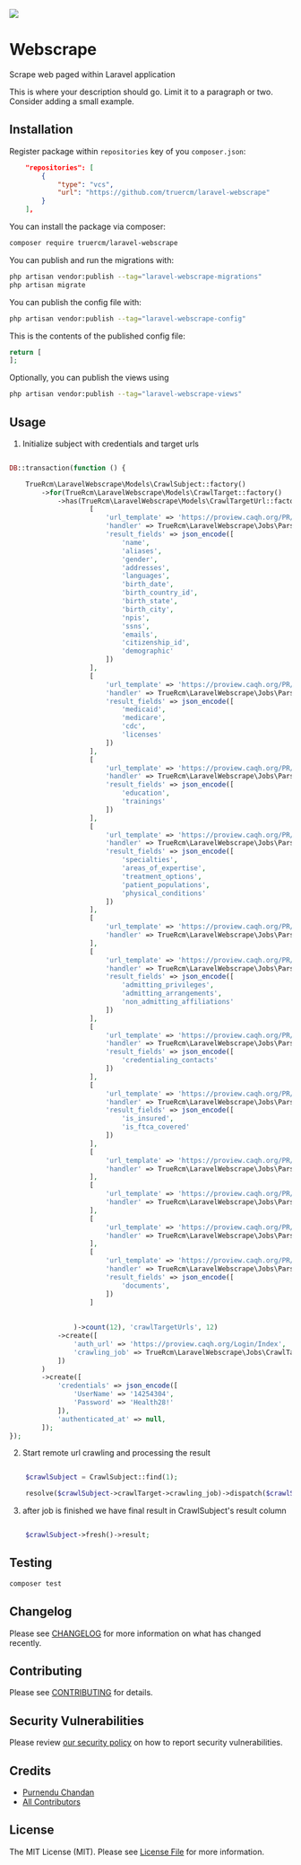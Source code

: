 ![](https://banners.beyondco.de/Webscrape.png?theme=light&packageManager=composer+require&packageName=truercm%2Flaravel-webscrape&pattern=diagonalLines&style=style_1&description=Scrape+web+paged+within+Laravel+application&md=1&showWatermark=0&fontSize=100px&images=cloud-download)

# Webscrape 

Scrape web paged within Laravel application

This is where your description should go. Limit it to a paragraph or two. Consider adding a small example.

## Installation

Register package within `repositories` key of you `composer.json`:

```json
    "repositories": [
        {
            "type": "vcs",
            "url": "https://github.com/truercm/laravel-webscrape"
        }
    ],
```

You can install the package via composer:

```bash
composer require truercm/laravel-webscrape
```

You can publish and run the migrations with:

```bash
php artisan vendor:publish --tag="laravel-webscrape-migrations"
php artisan migrate
```

You can publish the config file with:

```bash
php artisan vendor:publish --tag="laravel-webscrape-config"
```

This is the contents of the published config file:

```php
return [
];
```

Optionally, you can publish the views using

```bash
php artisan vendor:publish --tag="laravel-webscrape-views"
```

## Usage

1. Initialize subject with credentials and target urls

```php

DB::transaction(function () {

    TrueRcm\LaravelWebscrape\Models\CrawlSubject::factory()
        ->for(TrueRcm\LaravelWebscrape\Models\CrawlTarget::factory()
            ->has(TrueRcm\LaravelWebscrape\Models\CrawlTargetUrl::factory()->sequence(
                    [
                        'url_template' => 'https://proview.caqh.org/PR/PersonalInfo',
                        'handler' => TrueRcm\LaravelWebscrape\Jobs\ParsePersonalInfoPage::class,
                        'result_fields' => json_encode([
                            'name',
                            'aliases',
                            'gender',
                            'addresses',
                            'languages',
                            'birth_date',
                            'birth_country_id',
                            'birth_state',
                            'birth_city',
                            'npis',
                            'ssns',
                            'emails',
                            'citizenship_id',
                            'demographic'
                        ])
                    ],
                    [
                        'url_template' => 'https://proview.caqh.org/PR/ProfessionalID',
                        'handler' => TrueRcm\LaravelWebscrape\Jobs\ParseProfessionalIdPage::class,
                        'result_fields' => json_encode([
                            'medicaid',
                            'medicare',
                            'cdc',
                            'licenses'
                        ])
                    ],
                    [
                        'url_template' => 'https://proview.caqh.org/PR/Education/EducationAndProfessionalTraining',
                        'handler' => TrueRcm\LaravelWebscrape\Jobs\ParseEducationAndProfessionalTrainingPage::class,
                        'result_fields' => json_encode([
                            'education',
                            'trainings'
                        ])
                    ],
                    [
                        'url_template' => 'https://proview.caqh.org/PR/Specialities',
                        'handler' => TrueRcm\LaravelWebscrape\Jobs\ParseSpecialitiesPage::class,
                        'result_fields' => json_encode([
                            'specialties',
                            'areas_of_expertise',
                            'treatment_options',
                            'patient_populations',
                            'physical_conditions'
                        ])
                    ],
                    [
                        'url_template' => 'https://proview.caqh.org/PR/PracticeLocation',
                        'handler' => TrueRcm\LaravelWebscrape\Jobs\ParsePracticeLocationPage::class,
                    ],
                    [
                        'url_template' => 'https://proview.caqh.org/PR/HospitalAffiliation',
                        'handler' => TrueRcm\LaravelWebscrape\Jobs\ParseHospitalAffiliationPage::class,
                        'result_fields' => json_encode([
                            'admitting_privileges',
                            'admitting_arrangements',
                            'non_admitting_affiliations'
                        ])
                    ],
                    [
                        'url_template' => 'https://proview.caqh.org/PR/CredentialingContact',
                        'handler' => TrueRcm\LaravelWebscrape\Jobs\ParseCredentialingContactPage::class,
                        'result_fields' => json_encode([
                            'credentialing_contacts'
                        ])
                    ],
                    [
                        'url_template' => 'https://proview.caqh.org/PR/ProfessionalLiability',
                        'handler' => TrueRcm\LaravelWebscrape\Jobs\ParseProfessionalLiabilityPage::class,
                        'result_fields' => json_encode([
                            'is_insured',
                            'is_ftca_covered'
                        ])
                    ],
                    [
                        'url_template' => 'https://proview.caqh.org/PR/EmploymentInformation',
                        'handler' => TrueRcm\LaravelWebscrape\Jobs\ParseEmploymentInformationPage::class,
                    ],
                    [
                        'url_template' => 'https://proview.caqh.org/PR/References',
                        'handler' => TrueRcm\LaravelWebscrape\Jobs\ParseReferencesPage::class,
                    ],
                    [
                        'url_template' => 'https://proview.caqh.org/PR/Disclosure/MA',
                        'handler' => TrueRcm\LaravelWebscrape\Jobs\ParseDisclosureMaPage::class,
                    ],
                    [
                        'url_template' => 'https://proview.caqh.org/PR/Documents',
                        'handler' => TrueRcm\LaravelWebscrape\Jobs\ParseDocumentsPage::class,
                        'result_fields' => json_encode([
                            'documents',
                        ])
                    ]
                    
                    
                )->count(12), 'crawlTargetUrls', 12)
            ->create([
                'auth_url' => 'https://proview.caqh.org/Login/Index',
                'crawling_job' => TrueRcm\LaravelWebscrape\Jobs\CrawlTargetJob::class,
            ])
        )
        ->create([
            'credentials' => json_encode([
                'UserName' => '14254304',
                'Password' => 'Health28!'
            ]),
            'authenticated_at' => null,
        ]);
});
```

2. Start remote url crawling and processing the result

```php

    $crawlSubject = CrawlSubject::find(1);

    resolve($crawlSubject->crawlTarget->crawling_job)->dispatch($crawlSubject);

```

3. after job is finished we have final result in CrawlSubject's result column

```php

    $crawlSubject->fresh()->result;
```

## Testing

```bash
composer test
```

## Changelog

Please see [CHANGELOG](CHANGELOG.md) for more information on what has changed recently.

## Contributing

Please see [CONTRIBUTING](CONTRIBUTING.md) for details.

## Security Vulnerabilities

Please review [our security policy](../../security/policy) on how to report security vulnerabilities.

## Credits

- [Purnendu Chandan](https://github.com/Purnendu-extreme)
- [All Contributors](../../contributors)

## License

The MIT License (MIT). Please see [License File](LICENSE.md) for more information.
